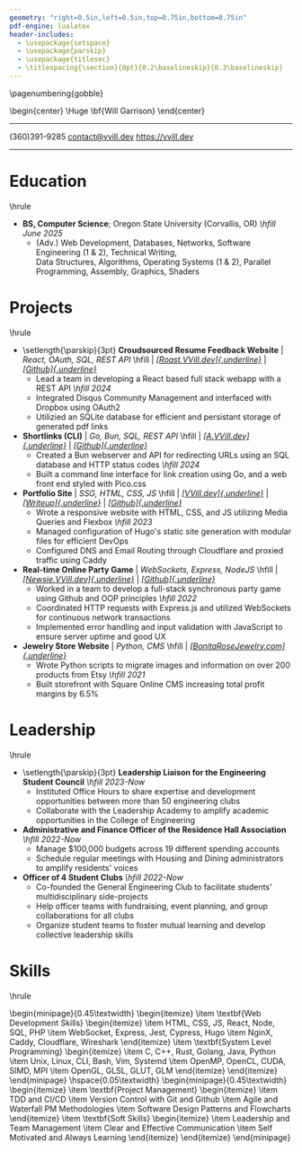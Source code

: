 ```yaml
---
geometry: "right=0.5in,left=0.5in,top=0.75in,bottom=0.75in"
pdf-engine: lualatex
header-includes:
  - \usepackage{setspace}
  - \usepackage{parskip}
  - \usepackage{titlesec}
  - \titlespacing{\section}{0pt}{0.2\baselineskip}{0.3\baselineskip}
---
```


\pagenumbering{gobble}

\begin{center}
  \Huge \bf{Will Garrison}
\end{center}

  --------------- ------------------- -------------------
  (360)391-9285   contact@vvill.dev   https://vvill.dev
  --------------- ------------------- -------------------


# Education

\hrule

-   **BS, Computer Science**; Oregon State University (Corvallis, OR) 
    *\hfill June 2025*
    -   (Adv.) Web Development, Databases, Networks, Software Engineering
        (1 & 2), Technical Writing, \
        Data Structures, Algorithms, Operating
        Systems (1 & 2), Parallel Programming, Assembly, Graphics, Shaders


# Projects

\hrule

-   \setlength{\parskip}{3pt} **Croudsourced Resume Feedback Website** 
    | *React, OAuth, SQL, REST API* \hfill | 
    *[[Roast.VVill.dev]{.underline}](https://roast.vvill.dev)* |
    *[[Github]{.underline}](https://github.com/VVill-ga/ResumeRoast)*
    -   Lead a team in developing a React based full stack webapp with a REST 
        API *\hfill 2024*
    -   Integrated Disqus Community Management and interfaced with Dropbox
        using OAuth2
    -   Utilizied an SQLite database for efficient and persistant storage of
        generated pdf links
-   **Shortlinks (CLI)** | *Go, Bun, SQL, REST API* \hfill | 
    *[[A.VVill.dev]{.underline}](https://a.vvill.dev)* | 
    *[[Github]{.underline}](https://github.com/VVill-ga/shortlinks)*
    -   Created a Bun webserver and API for redirecting URLs using an SQL
        database and HTTP status codes *\hfill 2024*
    -   Built a command line interface for link creation using Go, and a web 
        front end styled with Pico.css
-   **Portfolio Site** | *SSG, HTML, CSS, JS* \hfill | 
    *[[VVill.dev]{.underline}](https://vvill.dev)* |
    *[[Writeup]{.underline}](https://vvill.dev/projects/website)* |
    *[[Github]{.underline}](https://github.com/VVill-ga/vvill.dev)*
    -   Wrote a responsive website with HTML, CSS, and JS utilizing Media 
        Queries and Flexbox *\hfill 2023*
    -   Managed configuration of Hugo's static site generation with modular 
        files for efficient DevOps
    -   Configured DNS and Email Routing through Cloudflare and proxied traffic 
        using Caddy
-   **Real-time Online Party Game** | *WebSockets, Express, NodeJS* \hfill | 
    *[[Newsie.VVill.dev]{.underline}](https://newsie.vvill.dev)*
    \| *[[Github]{.underline}](https://github.com/VVill-ga/newsie)*
    -   Worked in a team to develop a full-stack synchronous party game using 
        Github and OOP principles *\hfill 2022*
    -   Coordinated HTTP requests with Express.js and utilized WebSockets for 
        continuous network transactions
    -   Implemented error handling and input validation with JavaScript to 
        ensure server uptime and good UX
-   **Jewelry Store Website** | *Python, CMS* \hfill | 
    *[[BonitaRoseJewelry.com]{.underline}](https://bonitarosejewelry.com)*
    -   Wrote Python scripts to migrate images and information on over 200
        products from Etsy *\hfill 2021*
    -   Built storefront with Square Online CMS increasing total profit margins 
        by 6.5%

# Leadership

\hrule

-   \setlength{\parskip}{3pt} **Leadership Liaison for the Engineering Student 
    Council** *\hfill 2023-Now*
    -   Instituted Office Hours to share expertise and development opportunities
        between more than 50 engineering clubs
    -   Collaborate with the Leadership Academy to amplify academic
        opportunities in the College of Engineering
-   **Administrative and Finance Officer of the Residence Hall
    Association** *\hfill 2022-Now*
    -   Manage \$100,000 budgets across 19 different spending accounts
    -   Schedule regular meetings with Housing and Dining administrators to
        amplify residents' voices
-   **Officer of 4 Student Clubs** *\hfill 2022-Now*
    -   Co-founded the General Engineering Club to facilitate students'
        multidisciplinary side-projects
    -   Help officer teams with fundraising, event planning, and group 
        collaborations for all clubs
    -   Organize student teams to foster mutual learning and develop collective
        leadership skills

# Skills

\hrule

\begin{minipage}{0.45\textwidth}
  \begin{itemize}
  \item \textbf{Web Development Skills}
    \begin{itemize}
      \item HTML, CSS, JS, React, Node, SQL, PHP
      \item WebSocket, Express, Jest, Cypress, Hugo
      \item NginX, Caddy, Cloudflare, Wireshark
    \end{itemize}
  \item \textbf{System Level Programming}
    \begin{itemize}
      \item C, C++, Rust, Golang, Java, Python
      \item Unix, Linux, CLI, Bash, Vim, Systemd
      \item OpenMP, OpenCL, CUDA, SIMD, MPI
      \item OpenGL, GLSL, GLUT, GLM
    \end{itemize}
  \end{itemize}
\end{minipage}
\hspace{0.05\textwidth}
\begin{minipage}{0.45\textwidth}
  \begin{itemize}
  \item \textbf{Project Management}
      \begin{itemize}
        \item TDD and CI/CD
        \item Version Control with Git and Github
        \item Agile and Waterfall PM Methodologies
        \item Software Design Patterns and Flowcharts
      \end{itemize}
  \item \textbf{Soft Skills}
      \begin{itemize}
        \item Leadership and Team Management
        \item Clear and Effective Communication
        \item Self Motivated and Always Learning
      \end{itemize}
  \end{itemize}
\end{minipage}
